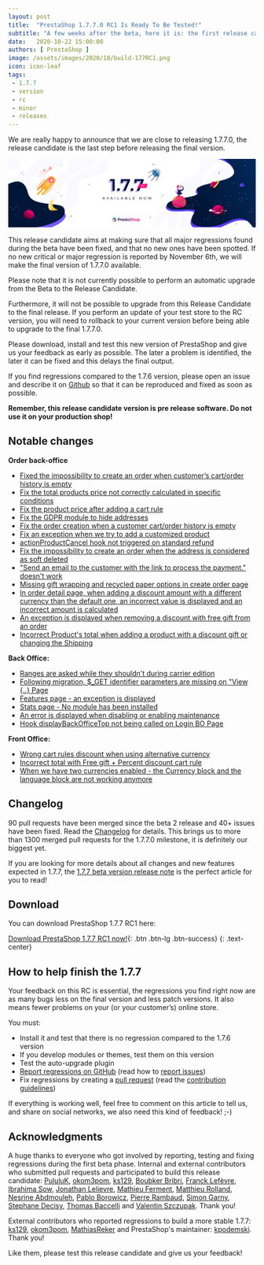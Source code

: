 ```yaml
---
layout: post
title:  "PrestaShop 1.7.7.0 RC1 Is Ready To Be Tested!"
subtitle: "A few weeks after the beta, here it is: the first release candidate for PrestaShop 1.7.7.0 is now ready for you to test!"
date:   2020-10-22 15:00:00
authors: [ PrestaShop ]
image: /assets/images/2020/10/build-177RC1.png
icon: icon-leaf
tags:
 - 1.7.7
 - version
 - rc
 - minor
 - releases
---
```


We are really happy to announce that we are close to releasing 1.7.7.0, the release candidate is the last step before releasing the final version. 

![1.7.7.0 RC1 is available!](/assets/images/2020/10/build-177RC1.png)

This release candidate aims at making sure that all major regressions found during the beta have been fixed, and that no new ones have been spotted. If no new critical or major regression is reported by November 6th, we will make the final version of 1.7.7.0 available.

Please note that it is not currently possible to perform an automatic upgrade from the Beta to the Release Candidate. 

Furthermore, it will not be possible to upgrade from this Release Candidate to the final release. If you perform an update of your test store to the RC version, you will need to rollback to your current version before being able to upgrade to the final 1.7.7.0.

Please download, install and test this new version of PrestaShop and give us your feedback as early as possible. The later a problem is identified, the later it can be fixed and this delays the final output.

If you find regressions compared to the 1.7.6 version, please open an issue and describe it on [Github](https://github.com/PrestaShop/PrestaShop/issues/new?template=1_bug_report.md) so that it can be reproduced and fixed as soon as possible.

**Remember, this release candidate version is pre release software. Do not use it on your production shop!**


## Notable changes

**Order back-office**
- [Fixed the impossibility to create an order when customer’s cart/order history is empty](https://github.com/PrestaShop/PrestaShop/issues/20643)
- [Fix the total products price not correctly calculated in specific conditions](https://github.com/PrestaShop/PrestaShop/issues/20542)
- [Fix the product price after adding a cart rule](https://github.com/PrestaShop/PrestaShop/issues/20533)
- [Fix the GDPR module to hide addresses](https://github.com/PrestaShop/PrestaShop/issues/20605)
- [Fix the order creation when a customer cart/order history is empty](https://github.com/PrestaShop/PrestaShop/issues/20643)
- [Fix an exception when we try to add a customized product](https://github.com/PrestaShop/PrestaShop/issues/20671)
- [actionProductCancel hook not triggered on standard refund](https://github.com/PrestaShop/PrestaShop/issues/20712)
- [Fix the impossibility to create an order when the address is considered as soft deleted](https://github.com/PrestaShop/PrestaShop/issues/20666)
- ["Send an email to the customer with the link to process the payment." doesn't work](https://github.com/PrestaShop/PrestaShop/issues/20687)
- [Missing gift wrapping and recycled paper options in create order page](https://github.com/PrestaShop/PrestaShop/issues/21300)
- [In order detail page, when adding a discount amount with a different currency than the default one, an incorrect value is displayed and an incorrect amount is calculated](https://github.com/PrestaShop/PrestaShop/issues/21323)
- [An exception is displayed when removing a discount with free gift from an order](https://github.com/PrestaShop/PrestaShop/issues/21438)
- [Incorrect Product's total when adding a product with a discount gift or changing the Shipping](https://github.com/PrestaShop/PrestaShop/issues/21566)

**Back Office:**
- [Ranges are asked while they shouldn't during carrier edition](https://github.com/PrestaShop/PrestaShop/issues/20993)
- [Following migration, $_GET identifier parameters are missing on "View {..} Page](https://github.com/PrestaShop/PrestaShop/issues/20934)
- [Features page - an exception is displayed](https://github.com/PrestaShop/PrestaShop/issues/20777)
- [Stats page - No module has been installed](https://github.com/PrestaShop/PrestaShop/issues/21186)
- [An error is displayed when disabling or enabling maintenance](https://github.com/PrestaShop/PrestaShop/issues/21430)
- [Hook displayBackOfficeTop not being called on Login BO Page](https://github.com/PrestaShop/PrestaShop/issues/21379)


**Front Office:**
- [Wrong cart rules discount when using alternative currency](https://github.com/PrestaShop/PrestaShop/issues/20594)
- [Incorrect total with Free gift + Percent discount cart rule](https://github.com/PrestaShop/PrestaShop/issues/20690)
- [When we have two currencies enabled - the Currency block and the language block are not working anymore](https://github.com/PrestaShop/PrestaShop/issues/20950)

## Changelog

90 pull requests have been merged since the beta 2 release and 40+ issues have been fixed. Read the [Changelog](https://github.com/PrestaShop/PrestaShop/releases) for details. 
This brings us to more than 1300 merged pull requests for the 1.7.7.0 milestone, it is definitely our biggest yet.

If you are looking for more details about all changes and new features expected in 1.7.7, the [1.7.7 beta version release note](https://build.prestashop.com/news/prestashop-1-7-7-0-beta-release/) is the perfect article for you to read!


## Download

You can download PrestaShop 1.7.7 RC1 here:

[Download PrestaShop 1.7.7 RC1 now!](https://www.prestashop.com/en/developers-versions){: .btn .btn-lg .btn-success}
{: .text-center}


## How to help finish the 1.7.7

Your feedback on this RC is essential, the regressions you find right now are as many bugs less on the final version and less patch versions. It also means fewer problems on your (or your customer’s) online store. 

You must:

- Install it and test that there is no regression compared to the 1.7.6 version
- If you develop modules or themes, test them on this version
- Test the auto-upgrade plugin
- [Report regressions on GitHub](https://github.com/PrestaShop/PrestaShop/issues) (read how to [report issues](https://devdocs.prestashop.com/1.7/contribute/contribute-reporting-issues/))
- Fix regressions by creating a [pull request](https://github.com/PrestaShop/PrestaShop/compare) (read the [contribution guidelines](https://devdocs.prestashop.com/1.7/contribute/contribution-guidelines/))


If everything is working well, feel free to comment on this article to tell us, and share on social networks, we also need this kind of feedback! ;-)

## Acknowledgments

A huge thanks to everyone who got involved by reporting, testing and fixing regressions during the first beta phase.
Internal and external contributors who submitted pull requests and participated to build this release candidate: [PululuK](https://github.com/PululuK), [okom3pom](https://github.com/okom3pom), [ks129](https://github.com/ks129), [Boubker Bribri](https://github.com/boubkerbribri), [Franck Lefèvre](https://github.com/Progi1984), [Ibrahima Sow](https://github.com/sowbiba), [Jonathan Lelievre](https://github.com/jolelievre), [Mathieu Ferment](https://github.com/matks), [Matthieu Rolland](https://github.com/matthieu-rolland), [Nesrine Abdmouleh](https://github.com/nesrineabdmouleh), [Pablo Borowicz](https://github.com/eternoendless), [Pierre Rambaud](https://github.com/PierreRambaud), [Simon Garny](https://github.com/SimonGrn), [Stephane Decisy](https://github.com/SD1982), [Thomas Baccelli](https://github.com/atomiix) and [Valentin Szczupak](https://github.com/NeOMakinG). Thank you!

External contributors who reported regressions to build a more stable 1.7.7: [ks129](https://github.com/ks129), [okom3pom](https://github.com/okom3pom), [MathiasReker](https://github.com/MathiasReker) and PrestaShop's maintainer: [kpodemski](https://github.com/kpodemski). Thank you!

Like them, please test this release candidate and give us your feedback!
